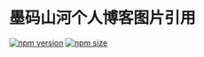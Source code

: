# 墨码山河个人博客图片引用

[![npm version](https://img.shields.io/npm/v/momashanhe-image.svg?label=npm%20version)](https://www.npmjs.com/package/momashanhe-image)
[![npm size](https://img.shields.io/npm/unpacked-size/momashanhe-image.svg?label=npm%20size)](https://www.npmjs.com/package/momashanhe-image)
